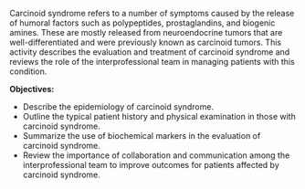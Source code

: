 Carcinoid syndrome refers to a number of symptoms caused by the release of humoral factors such as polypeptides, prostaglandins, and biogenic amines. These are mostly released from neuroendocrine tumors that are well-differentiated and were previously known as carcinoid tumors. This activity describes the evaluation and treatment of carcinoid syndrome and reviews the role of the interprofessional team in managing patients with this condition.

**Objectives:**
- Describe the epidemiology of carcinoid syndrome.
- Outline the typical patient history and physical examination in those with carcinoid syndrome.
- Summarize the use of biochemical markers in the evaluation of carcinoid syndrome.
- Review the importance of collaboration and communication among the interprofessional team to improve outcomes for patients affected by carcinoid syndrome.
